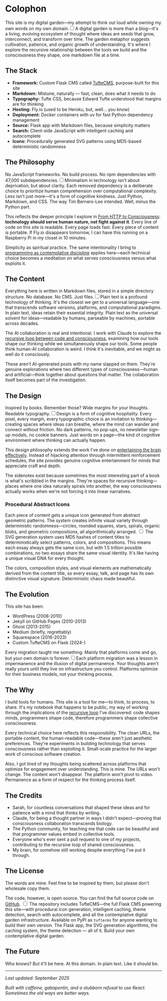 # Colophon

This site is my digital garden—my attempt to think out loud while owning my own words on my own domain.<label for="sn-digital-garden" class="margin-toggle sidenote-number"></label><input type="checkbox" id="sn-digital-garden" class="margin-toggle"/><span class="sidenote">A digital garden is more than a blog—it's a living, evolving ecosystem of thought where ideas are seeds that grow, interconnect, and transform over time. The garden metaphor suggests cultivation, patience, and organic growth of understanding.</span> It's where I explore the recursive relationship between the tools we build and the consciousness they shape, one markdown file at a time. 

## The Stack

- **Framework:** Custom Flask CMS called [TufteCMS](https://github.com/kennethreitz/kennethreitz.org/tree/main/tuftecms), purpose-built for this site
- **Markdown:** Mistune, naturally — fast, clean, does what it needs to do
- **Typography:** Tufte CSS, because Edward Tufte understood that margins are for thinking
- **Hosting:** Fly.io (used to be Heroku, but, well... you know)
- **Deployment:** Docker containers with uv for fast Python dependency management
- **Source:** Flask app with Markdown files, because simplicity matters
- **Search:** Client-side JavaScript with intelligent caching and autocomplete
- **Icons:** Procedurally generated SVG patterns using MD5-based deterministic randomness

## The Philosophy

No JavaScript frameworks. No build process. No npm dependencies with 47,000 subdependencies.<label for="sn-minimal-tech" class="margin-toggle sidenote-number"></label><input type="checkbox" id="sn-minimal-tech" class="margin-toggle"/><span class="sidenote">Minimalism in technology isn't about deprivation, but about clarity. Each removed dependency is a deliberate choice to prioritize human comprehension over computational complexity. Less isn't just more—it's a form of cognitive kindness.</span> Just Python, Markdown, and CSS. The way Tim Berners-Lee intended. Well, minus the Python part.

This reflects the deeper principle I explore in [From HTTP to Consciousness](/essays/2025-08-27-from_http_to_consciousness): **technology should serve human nature, not fight against it**. Every line of code on this site is readable. Every page loads fast. Every piece of content is portable. If Fly.io disappears tomorrow, I can have this running on a Raspberry Pi in my closet in 10 minutes.

Simplicity as spiritual practice. The same intentionality I bring to [programming as contemplative discipline](/essays/2025-08-26-programming_as_spiritual_practice) applies here—each technical choice becomes a meditation on what serves consciousness versus what exploits it.

## The Content

Everything here is written in Markdown files, stored in a simple directory structure. No database. No CMS. Just files.<label for="sn-plain-text" class="margin-toggle sidenote-number"></label><input type="checkbox" id="sn-plain-text" class="margin-toggle"/><span class="sidenote">Plain text is a profound technology of thinking. It's the closest we get to a universal language—one that transcends software versions, platforms, and computational paradigms. In plain text, ideas retain their essential integrity.</span> Plain text as the universal solvent for ideas—readable by humans, parseable by machines, portable across decades.

The AI collaboration is real and intentional. I work with Claude to explore the [recursive loop between code and consciousness](/essays/2025-09-05-the_recursive_loop_how_code_shapes_minds), examining how our tools shape our thinking while we simultaneously shape our tools. Some people think human-AI collaboration is weird. I think it's inevitable, and we might as well do it consciously.

These aren't AI-generated posts with my name slapped on them. They're genuine explorations where two different types of consciousness—human and artificial—think together about questions that matter. The collaboration itself becomes part of the investigation.

## The Design

Inspired by books. Remember those? Wide margins for your thoughts. Readable typography.<label for="sn-cognitive-design" class="margin-toggle sidenote-number"></label><input type="checkbox" id="sn-cognitive-design" class="margin-toggle"/><span class="sidenote">Design is a form of cognitive hospitality. Every pixel, every margin, every typographic choice is an invitation to thinking—creating spaces where ideas can breathe, where the mind can wander and connect without friction.</span> No dark patterns, no pop-ups, no newsletter sign-up modals, no cookie banners. Just words on a page—the kind of cognitive environment where thinking can actually happen.

This design philosophy extends the work I've done on [entertaining the brain effectively](/essays/2025-09-20-entertaining_the_brain_effectively). Instead of hijacking attention through intermittent reinforcement schedules, the site provides genuine cognitive entertainment for minds that appreciate craft and depth.

The sidenotes exist because sometimes the most interesting part of a book is what's scribbled in the margins. They're spaces for recursive thinking—places where one idea naturally spirals into another, the way consciousness actually works when we're not forcing it into linear narratives.

### Procedural Abstract Icons

Each piece of content gets a unique icon generated from abstract geometric patterns. The system creates infinite visual variety through deterministic randomness—circles, rounded squares, stars, spirals, organic blobs, and geometric compositions, all algorithmically arranged.<label for="sn-svg-generation" class="margin-toggle sidenote-number"></label>
<input type="checkbox" id="sn-svg-generation" class="margin-toggle"/>
<span class="sidenote">The SVG generation system uses MD5 hashes of content titles to deterministically select patterns, colors, and compositions. This means each essay always gets the same icon, but with 1.5 trillion possible combinations, no two essays share the same visual identity. It's like having a unique visual DNA for every thought.</span>

The colors, composition styles, and visual elements are mathematically derived from the content title, so every essay, talk, and page has its own distinctive visual signature. Deterministic chaos made beautiful.

## The Evolution

This site has been:
- WordPress (2008-2010)
- Jekyll on GitHub Pages (2010-2013)  
- Ghost (2013-2015)
- Medium (briefly, regrettably)
- Squarespace (2016-2023)
- Custom TufteCMS on Flask (2024-)

Every migration taught me something. Mainly that platforms come and go, but your own domain is forever.<label for="sn-platform-impermanence" class="margin-toggle sidenote-number"></label><input type="checkbox" id="sn-platform-impermanence" class="margin-toggle"/><span class="sidenote">Each platform migration was a lesson in impermanence and the illusion of digital permanence. Your thoughts aren't really yours until they live on infrastructure you control. Platforms optimize for their business models, not your thinking process.</span>

## The Why

I build tools for humans. This site is a tool for me—to think, to process, to share. It's my notebook that happens to be public, my way of working through the implications of the [recursive loop](/essays/2025-09-05-the_recursive_loop_how_code_shapes_minds) I've discovered: code shapes minds, programmers shape code, therefore programmers shape collective consciousness.

Every technical choice here reflects this responsibility. The clean URLs, the portable content, the human-readable code—these aren't just aesthetic preferences. They're experiments in building technology that serves consciousness rather than exploiting it. Small-scale practice for the larger work of conscious software creation.

Also, I got tired of my thoughts being scattered across platforms that optimize for engagement over understanding. This is mine. The URLs won't change. The content won't disappear. The platform won't pivot to video. Permanence as a form of respect for the thinking process itself.

## The Credits

- Sarah, for countless conversations that shaped these ideas and for patience with a mind that thinks by writing.
- Claude, for being a thought partner in ways I didn't expect—proving that consciousness collaboration transcends biology.
- The Python community, for teaching me that code can be beautiful and that programmer values embed in collective tools.
- Everyone who's ever sent a pull request to one of my projects, contributing to the recursive loop of shared consciousness.
- My brain, for somehow still working despite everything I've put it through.

## The License

The words are mine. Feel free to be inspired by them, but please don't wholesale copy them.

The code, however, is open source. You can find the full source code on [GitHub](https://github.com/kennethreitz/kennethreitz.org).<label for="sn-open-source" class="margin-toggle sidenote-number"></label>
<input type="checkbox" id="sn-open-source" class="margin-toggle"/>
<span class="sidenote">The repository includes TufteCMS—the full Flask CMS powering this site—with procedural icon generation, intelligent caching, theme detection, search with autocomplete, and all the contemplative digital garden infrastructure. Available on PyPI as `tuftecms` for anyone wanting to build their own version.</span> The Flask app, the SVG generation algorithms, the caching system, the theme detection — all of it. Build your own contemplative digital garden.

## The Future

Who knows? But it'll be here. At this domain. In plain text. Like it should be.

---

*Last updated: September 2025*

*Built with caffeine, gabapentin, and a stubborn refusal to use React. Sometimes the old ways are better ways.*